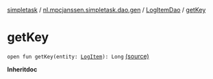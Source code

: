 [simpletask](../../index.md) / [nl.mpcjanssen.simpletask.dao.gen](../index.md) / [LogItemDao](index.md) / [getKey](.)

# getKey

`open fun getKey(entity: `[`LogItem`](../-log-item/index.md)`): Long` [(source)](https://github.com/mpcjanssen/simpletask-android/blob/master/src/main/java/nl/mpcjanssen/simpletask/dao/gen/LogItemDao.java#L117)

**Inheritdoc**

